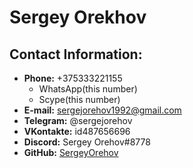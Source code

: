 # Sergey Orekhov

## Contact Information:

- **Phone:** +375333221155
  - WhatsApp(this number)
  - Scype(this number)
- **E-mail:** sergejorehov1992@gmail.com
- **Telegram:** @sergejorehov
- **VKontakte:** id487656696
- **Discord:** Sergey Orehov#8778
- **GitHub:** [SergeyOrehov](https://github.com/SergeyOrehov)
